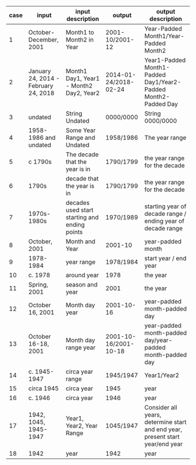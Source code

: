 | case | input | input description                         | output         | output description                                     |
|------|-------|------------------------------------------|----------------------|--------------------------------------------------------|
| 1    | October-December, 2001                     | Month1 to Month2 in Year | 2001-10/2001-12 | Year-Padded Month1/Year-Padded Month2                 |
| 2    | January 24, 2014 - February 24, 2018        | Month1 Day1, Year1 - Month2 Day2, Year2 | 2014-01-24/2018-02-24 | Year1-Padded Month1-Padded Day1/Year2-Padded Month2-Padded Day|
| 3    | undated                                     | String Undated          | 0000/0000       | String 0000/0000                                      |
| 4    | 1958-1986 and undated                      | Some Year Range and Undated | 1958/1986   | The year range                                         |
| 5    | c 1790s                                    | The decade that the year is in | 1790/1799 | the year range for the decade                         |
| 6    | 1790s                                      | decade that the year is in | 1790/1799      | the year range for the decade                         |
| 7    | 1970s-1980s                                 | decades used start starting and ending points | 1970/1989 | starting year of decade range / ending year of decade range |
| 8    | October, 2001                              | Month and Year          | 2001-10         | year-padded month                                      |
| 9    | 1978-1984                                  | year range              | 1978/1984       | start year / end  year                                 |
| 10   | c. 1978                                    | around year             | 1978            | the year                                               |
| 11   | Spring, 2001                               | season and year         | 2001            | the year                                               |
| 12   | October 16, 2001                           | Month day year          | 2001-10-16      | year-padded month-padded day                           |
| 13   | October 16-18, 2001                        | Month day range year    | 2001-10-16/2001-10-18 | year-padded month-padded day/year-padded month-padded day |
| 14   | c. 1945-1947                               | circa year range        | 1945/1947       | Year1/Year2                                            |
| 15   | circa 1945                                 | circa year              | 1945            | year                                                   |
| 16   | c. 1946                                    | circa year              | 1946            | year                                                   |
| 17   | 1942, 1045, 1945-1947                      | Year1, Year2, Year Range | 1045/1947    | Consider all years, determine start and end year, present start year/end year |
| 18   | 1942                                       | year                    | 1942            | year                                                   |
